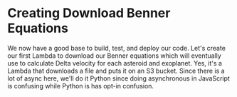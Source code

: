 # Creating Download Benner Equations

We now have a good base to build, test, and deploy our code. Let's create our first Lambda to download our Benner equations which will eventually use to calculate Delta velocity for each asteroid and exoplanet. Yes, it's a Lambda that downloads a file and puts it on an S3 bucket. Since there is a lot of async here, we'll do it Python since doing asynchronous in JavaScript is confusing while Python is has opt-in confusion.